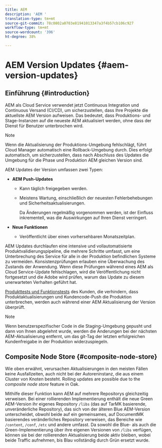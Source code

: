 ```yaml
---
title: AEM
description: 'AEM '
translation-type: tm+mt
source-git-commit: 78c0802a0703e81941013347a3f4b57cb106c927
workflow-type: tm+mt
source-wordcount: '396'
ht-degree: 38%

---
```



# AEM Version Updates {#aem-version-updates}

## Einführung {#introduction}

AEM als Cloud Service verwendet jetzt Continuous Integration und Continuous Versand (CI/CD), um sicherzustellen, dass Ihre Projekte die aktuellste AEM Version aufweisen. Das bedeutet, dass Produktions- und Stage-Instanzen auf die neueste AEM aktualisiert werden, ohne dass der Dienst für Benutzer unterbrochen wird.

>[!NOTE]
>Wenn die Aktualisierung der Produktions-Umgebung fehlschlägt, führt Cloud Manager automatisch eine Rollback-Umgebung durch. Dies erfolgt automatisch, um sicherzustellen, dass nach Abschluss des Updates die Umgebung für die Phase und Produktion AEM gleichen Version sind.

AEM Updates der Version umfassen zwei Typen:

* **AEM Push-Updates**

   * Kann täglich freigegeben werden.

   * Meistens Wartung, einschließlich der neuesten Fehlerbehebungen und Sicherheitsaktualisierungen.

      Da Änderungen regelmäßig vorgenommen werden, ist der Einfluss inkrementell, was die Auswirkungen auf Ihren Dienst verringert.

* **Neue Funktionen**

   * Veröffentlicht über einen vorhersehbaren Monatszeitplan.

AEM Updates durchlaufen eine intensive und vollautomatisierte Produktvalidierungspipeline, die mehrere Schritte umfasst, um eine Unterbrechung des Service für alle in der Produktion befindlichen Systeme zu vermeiden. Konsistenzprüfungen erlauben eine Überwachung des Zustands der Anwendung. Wenn diese Prüfungen während eines AEM als Cloud Service-Update fehlschlagen, wird die Veröffentlichung nicht fortgesetzt und die Adobe wird prüfen, warum das Update zu diesem unerwarteten Verhalten geführt hat.

[Produkttests und Funktionstests](https://docs.adobe.com/content/help/en/experience-manager-cloud-service/implementing/developing/understand-test-results.html#functional-testing) des Kunden, die verhindern, dass Produktaktualisierungen und Kundencode-Push die Produktion unterbrechen, werden auch während einer AEM Aktualisierung der Version überprüft.

>[!NOTE]
>
>Wenn benutzerspezifischer Code in die Staging-Umgebung gepusht und dann von Ihnen abgelehnt wurde, werden die Änderungen bei der nächsten AEM-Aktualisierung entfernt, um das git-Tag der letzten erfolgreichen Kundenfreigabe in der Produktion widerzuspiegeln.

## Composite Node Store {#composite-node-store}

Wie oben erwähnt, verursachen Aktualisierungen in den meisten Fällen keine Ausfallzeiten, auch nicht bei der Autoreninstanz, die aus einem Cluster von Knoten besteht. Rolling updates are possible due to the *composite node store* feature in Oak.

Mithilfe dieser Funktion kann AEM auf mehrere Repositorys gleichzeitig verweisen. Bei einer rollierenden Implementierung enthält die neue Green AEM-Version ihr eigenes Repository `/libs` (das auf TarMK basierende, unveränderliche Repository), das sich von der älteren Blue AEM-Version unterscheidet, obwohl beide auf ein gemeinsames, auf DocumentMK basierendes veränderliches Repository verweisen, das Bereiche wie `/content`, `/conf`, `/etc` und andere umfasst. Da sowohl die Blue- als auch die Green-Implementierung über ihre eigenen Versionen von `/libs` verfügen, können sie bei der rollierenden Aktualisierung beide aktiv bleiben, wobei beide Traffic aufnehmen, bis Blau vollständig durch Grün ersetzt wurde. 

